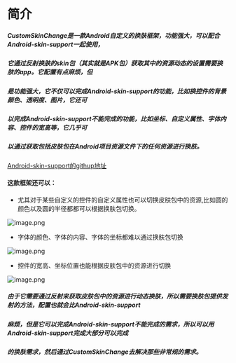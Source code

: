 ﻿# 简介
##### CustomSkinChange是一款Android自定义的换肤框架，功能强大，可以配合Android-skin-support一起使用，
##### 它通过反射换肤的skin包（其实就是APK包）获取其中的资源动态的设置需要换肤的app。它配置有点麻烦，但
##### 是功能强大，它不仅可以完成Android-skin-support的功能，比如换控件的背景颜色、透明度、图片，它还可
##### 以完成Android-skin-support不能完成的功能，比如坐标、自定义属性、字体内容、控件的宽高等，它几乎可
##### 以通过获取包括皮肤包在Android项目资源文件下的任何资源进行换肤。 
[Android-skin-support的githup地址](https://github.com/ximsfei/Android-skin-support.git)
####  这款框架还可以：
- 尤其对于某些自定义的控件的自定义属性也可以切换皮肤包中的资源,比如圆的颜色以及圆的半径都都可以根据换肤包切换。
 
![image.png](http://upload-images.jianshu.io/upload_images/9374751-d75bf3a2a599347a.png?imageMogr2/auto-orient/strip%7CimageView2/2/w/1240)
 

 - 字体的颜色、字体的内容、字体的坐标都难以通过换肤包切换
 
![image.png](http://upload-images.jianshu.io/upload_images/9374751-f87706062a3a57f7.png?imageMogr2/auto-orient/strip%7CimageView2/2/w/1240)
  

- 控件的宽高、坐标位置也能根据皮肤包中的资源进行切换
 
![image.png](http://upload-images.jianshu.io/upload_images/9374751-e38c756fd04e8326.png?imageMogr2/auto-orient/strip%7CimageView2/2/w/1240)
 
 ##### 由于它需要通过反射来获取皮肤包中的资源进行动态换肤，所以需要换肤包提供发射的方法，配置也就会比Android-skin-support
 ##### 麻烦，但是它可以完成Android-skin-support不能完成的需求，所以可以用Android-skin-support完成大部分可以完成
 ##### 的换肤需求，然后通过CustomSkinChange去解决那些非常规的需求。
